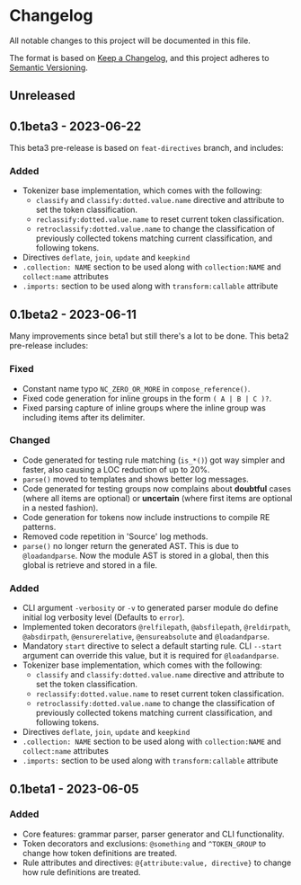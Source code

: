# Changelog

All notable changes to this project will be documented in this file.

The format is based on [Keep a Changelog](https://keepachangelog.com/en/1.1.0/),
and this project adheres to [Semantic Versioning](https://semver.org/spec/v2.0.0.html).

## Unreleased

## 0.1beta3 - 2023-06-22

This beta3 pre-release is based on `feat-directives` branch, and includes:

### Added

- Tokenizer base implementation, which comes with the following:
    - `classify` and `classify:dotted.value.name` directive and attribute to set the token classification.
    - `reclassify:dotted.value.name` to reset current token classification.
    - `retroclassify:dotted.value.name` to change the classification of previously collected tokens matching current classification, and following tokens.
- Directives `deflate`, `join`, `update` and `keepkind`
- `.collection: NAME` section to be used along with `collection:NAME` and `collect:name` attributes
- `.imports:` section to be used along with `transform:callable` attribute

## 0.1beta2 - 2023-06-11

Many improvements since beta1 but still there's a lot to be done. This beta2 pre-release includes:

### Fixed

- Constant name typo `NC_ZERO_OR_MORE` in `compose_reference()`.
- Fixed code generation for inline groups in the form `( A | B | C )?`.
- Fixed parsing capture of inline groups where the inline group was including items after its delimiter.

### Changed

- Code generated for testing rule matching (`is_*()`) got way simpler and faster, also causing a LOC reduction of up to 20%.
- `parse()` moved to templates and shows better log messages.
- Code generated for testing groups now complains about **doubtful** cases (where all items are optional) or **uncertain** (where first items are optional in a nested fashion).
- Code generation for tokens now include instructions to compile RE patterns.
- Removed code repetition in 'Source' log methods.
- `parse()` no longer return the generated AST. This is due to `@loadandparse`. Now the module AST is stored in a global, then this global is retrieve and stored in a file.

### Added

- CLI argument `-verbosity` or `-v` to generated parser module do define initial log verbosity level (Defaults to `error`).
- Implemented token decorators `@relfilepath`, `@absfilepath`, `@reldirpath`, `@absdirpath`, `@ensurerelative`, `@ensureabsolute` and `@loadandparse`.
- Mandatory `start` directive to select a default starting rule. CLI `--start` argument can override this value, but it is required for `@loadandparse`.
- Tokenizer base implementation, which comes with the following:
    - `classify` and `classify:dotted.value.name` directive and attribute to set the token classification.
    - `reclassify:dotted.value.name` to reset current token classification.
    - `retroclassify:dotted.value.name` to change the classification of previously collected tokens matching current classification, and following tokens.
- Directives `deflate`, `join`, `update` and `keepkind`
- `.collection: NAME` section to be used along with `collection:NAME` and `collect:name` attributes
- `.imports:` section to be used along with `transform:callable` attribute

## 0.1beta1 - 2023-06-05

### Added

- Core features: grammar parser, parser generator and CLI functionality.
- Token decorators and exclusions: `@something` and `^TOKEN_GROUP` to change how token definitions are treated.
- Rule attributes and directives: `@{attribute:value, directive}` to change how rule definitions are treated.

<!--
### Fixed

- Fixed bugs, typos and whatnot

### Changed

- Changes in dependencies, APIs etc.

### Deprecated

- Stuff will be removed in future versions

### Removed

- Stuff deprecated in previous versions
-->

<!--
## [0.1.0] - 2023-06-04

### Added

- Initial release.

[unreleased]: https://github.com/overdev/pygrammer/compare/v0.1.0...HEAD
[0.1.0]: https://github.com/overdev/pygrammer/compare/v0.0.8...v0.1.0
-->
